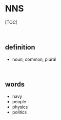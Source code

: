 # NNS

[TOC]

<br>

## definition

+ noun, common, plural

<br>

## words

+ navy
+ people
+ physics
+ politics
